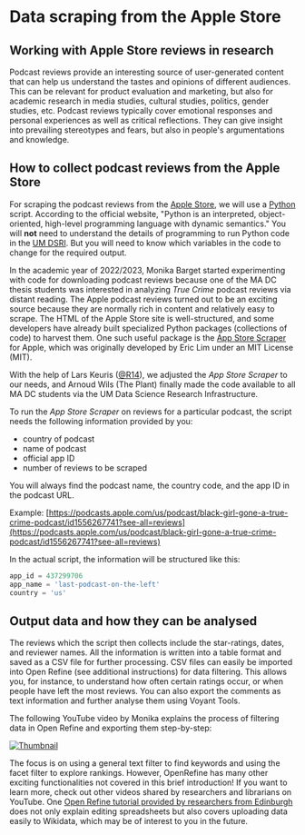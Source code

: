 # Data scraping from the Apple Store

## Working with Apple Store reviews in research

Podcast reviews provide an interesting source of user-generated content that can help us understand the tastes and opinions of different audiences. This can be relevant for product evaluation and marketing, but also for academic research in media studies, cultural studies, politics, gender studies, etc. Podcast reviews typically cover emotional responses and personal experiences as well as critical reflections. They can give insight into prevailing stereotypes and fears, but also in people's argumentations and knowledge.

## How to collect podcast reviews from the Apple Store

For scraping the podcast reviews from the [Apple Store](https://www.apple.com/apple-podcasts/), we will use a [Python](https://www.python.org/doc/essays/blurb/) script. According to the official website, "Python is an interpreted, object-oriented, high-level programming language with dynamic semantics." You will **not** need to understand the details of programming to run Python code in the [UM DSRI](https://dsri.maastrichtuniversity.nl/). But you will need to know which variables in the code to change for the required output.

In the academic year of 2022/2023, Monika Barget started experimenting with code for downloading podcast reviews because one of the MA DC thesis students was interested in analyzing *True Crime* podcast reviews via distant reading. The Apple podcast reviews turned out to be an exciting source because they are normally rich in content and relatively easy to scrape. The HTML of the Apple Store site is well-structured, and some developers have already built specialized Python packages (collections of code) to harvest them. One such useful package is the [App Store Scraper](https://pypi.org/project/app-store-scraper/) for Apple, which was originally developed by Eric Lim under an MIT License (MIT).

With the help of Lars Keuris ([@R14](https://github.com/14RS)), we adjusted the *App Store Scraper* to our needs, and Arnoud Wils (The Plant) finally made the code available to all MA DC students via the UM Data Science Research Infrastructure.

To run the *App Store Scraper* on reviews for a particular podcast, the script needs the following information provided by you:

- country of podcast
- name of podcast
- official app ID
- number of reviews to be scraped

You will always find the podcast name, the country code, and the app ID in the podcast URL.

Example: [https://podcasts.apple.com/us/podcast/black-girl-gone-a-true-crime-podcast/id1556267741?see-all=reviews](https://podcasts.apple.com/us/podcast/black-girl-gone-a-true-crime-podcast/id1556267741?see-all=reviews)

In the actual script, the information will be structured like this:

```python
app_id = 437299706
app_name = 'last-podcast-on-the-left'
country = 'us'
```

## Output data and how they can be analysed

The reviews which the script then collects include the star-ratings, dates, and reviewer names. 
All the information is written into a table format and saved as a CSV file for further processing. 
CSV files can easily be imported into Open Refine (see additional instructions) for data filtering.
This allows you, for instance, to understand how often certain ratings occur, or when people have left the most reviews.
You can also export the comments as text information and further analyse them using Voyant Tools.

The following YouTube video by Monika explains the process of filtering data in Open Refine and exporting them step-by-step:

[![Thumbnail](https://img.youtube.com/vi/oMWIUf5_9jM/maxresdefault.jpg)](https://youtu.be/oMWIUf5_9jM?si=ibxc2zxcn335uGOo)

The focus is on using a general text filter to find keywords and using the facet filter to explore rankings. However, OpenRefine has many other
exciting functionalities not covered in this brief introduction! If you want to learn more, check out other videos shared by researchers and librarians on YouTube. One [Open Refine tutorial provided by researchers from Edinburgh](https://www.youtube.com/watch?v=wfS1qTKFQoI) does not only explain editing spreadsheets but also covers uploading data easily to Wikidata, which may be of interest to you in the future.
